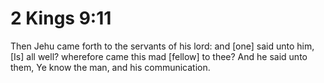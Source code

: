 # 2 Kings 9:11

Then Jehu came forth to the servants of his lord: and [one] said unto him, [Is] all well? wherefore came this mad [fellow] to thee? And he said unto them, Ye know the man, and his communication.